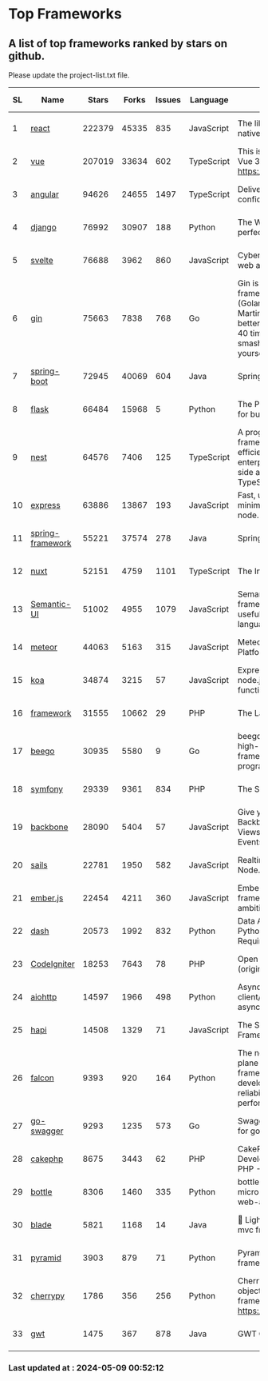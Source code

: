 # Top Frameworks
## A list of top frameworks ranked by stars on github.  
Please update the project-list.txt file.

| SL| Name  | Stars| Forks| Issues | Language | Description | Last Commit |
| --| ------| -----| ---- | ------ | -------- | ----------- | ----------- |
| 1 | [react](https://github.com/facebook/react) | 222379 | 45335 | 835 | JavaScript | The library for web and native user interfaces. | 2024-05-08 17:57:25 |
| 2 | [vue](https://github.com/vuejs/vue) | 207019 | 33634 | 602 | TypeScript | This is the repo for Vue 2. For Vue 3, go to https://github.com/vuejs/core | 2023-12-31 13:23:55 |
| 3 | [angular](https://github.com/angular/angular) | 94626 | 24655 | 1497 | TypeScript | Deliver web apps with confidence 🚀 | 2024-05-08 22:46:52 |
| 4 | [django](https://github.com/django/django) | 76992 | 30907 | 188 | Python | The Web framework for perfectionists with deadlines. | 2024-05-08 16:43:36 |
| 5 | [svelte](https://github.com/sveltejs/svelte) | 76688 | 3962 | 860 | JavaScript | Cybernetically enhanced web apps | 2024-05-08 23:30:02 |
| 6 | [gin](https://github.com/gin-gonic/gin) | 75663 | 7838 | 768 | Go | Gin is a HTTP web framework written in Go (Golang). It features a Martini-like API with much better performance -- up to 40 times faster. If you need smashing performance, get yourself some Gin. | 2024-05-08 07:47:54 |
| 7 | [spring-boot](https://github.com/spring-projects/spring-boot) | 72945 | 40069 | 604 | Java | Spring Boot | 2024-05-08 22:58:17 |
| 8 | [flask](https://github.com/pallets/flask) | 66484 | 15968 | 5 | Python | The Python micro framework for building web applications. | 2024-05-06 22:28:44 |
| 9 | [nest](https://github.com/nestjs/nest) | 64576 | 7406 | 125 | TypeScript | A progressive Node.js framework for building efficient, scalable, and enterprise-grade server-side applications with TypeScript/JavaScript 🚀 | 2024-05-08 08:34:55 |
| 10 | [express](https://github.com/expressjs/express) | 63886 | 13867 | 193 | JavaScript | Fast, unopinionated, minimalist web framework for node. | 2024-05-08 21:02:11 |
| 11 | [spring-framework](https://github.com/spring-projects/spring-framework) | 55221 | 37574 | 278 | Java | Spring Framework | 2024-05-08 16:20:13 |
| 12 | [nuxt](https://github.com/nuxt/nuxt) | 52151 | 4759 | 1101 | TypeScript | The Intuitive Vue Framework. | 2024-05-08 22:53:19 |
| 13 | [Semantic-UI](https://github.com/Semantic-Org/Semantic-UI) | 51002 | 4955 | 1079 | JavaScript | Semantic is a UI component framework based around useful principles from natural language. | 2023-01-11 17:05:32 |
| 14 | [meteor](https://github.com/meteor/meteor) | 44063 | 5163 | 315 | JavaScript | Meteor, the JavaScript App Platform | 2024-05-03 06:21:38 |
| 15 | [koa](https://github.com/koajs/koa) | 34874 | 3215 | 57 | JavaScript | Expressive middleware for node.js using ES2017 async functions | 2024-04-22 06:25:10 |
| 16 | [framework](https://github.com/laravel/framework) | 31555 | 10662 | 29 | PHP | The Laravel Framework. | 2024-05-08 21:15:19 |
| 17 | [beego](https://github.com/beego/beego) | 30935 | 5580 | 9 | Go | beego is an open-source, high-performance web framework for the Go programming language. | 2024-05-07 03:25:11 |
| 18 | [symfony](https://github.com/symfony/symfony) | 29339 | 9361 | 834 | PHP | The Symfony PHP framework | 2024-05-07 12:12:00 |
| 19 | [backbone](https://github.com/jashkenas/backbone) | 28090 | 5404 | 57 | JavaScript | Give your JS App some Backbone with Models, Views, Collections, and Events | 2024-03-06 23:22:47 |
| 20 | [sails](https://github.com/balderdashy/sails) | 22781 | 1950 | 582 | JavaScript | Realtime MVC Framework for Node.js | 2024-04-09 23:02:55 |
| 21 | [ember.js](https://github.com/emberjs/ember.js) | 22454 | 4211 | 360 | JavaScript | Ember.js - A JavaScript framework for creating ambitious web applications | 2024-05-03 17:10:18 |
| 22 | [dash](https://github.com/plotly/dash) | 20573 | 1992 | 832 | Python | Data Apps & Dashboards for Python. No JavaScript Required. | 2024-05-06 13:23:02 |
| 23 | [CodeIgniter](https://github.com/bcit-ci/CodeIgniter) | 18253 | 7643 | 78 | PHP | Open Source PHP Framework (originally from EllisLab) | 2024-03-20 03:51:42 |
| 24 | [aiohttp](https://github.com/aio-libs/aiohttp) | 14597 | 1966 | 498 | Python | Asynchronous HTTP client/server framework for asyncio and Python | 2024-05-08 18:00:25 |
| 25 | [hapi](https://github.com/hapijs/hapi) | 14508 | 1329 | 71 | JavaScript | The Simple, Secure Framework Developers Trust | 2024-04-09 14:33:32 |
| 26 | [falcon](https://github.com/falconry/falcon) | 9393 | 920 | 164 | Python | The no-magic web data plane API and microservices framework for Python developers, with a focus on reliability, correctness, and performance at scale. | 2024-05-07 19:30:52 |
| 27 | [go-swagger](https://github.com/go-swagger/go-swagger) | 9293 | 1235 | 573 | Go | Swagger 2.0 implementation for go | 2024-05-08 18:27:20 |
| 28 | [cakephp](https://github.com/cakephp/cakephp) | 8675 | 3443 | 62 | PHP | CakePHP: The Rapid Development Framework for PHP - Official Repository | 2024-05-04 03:46:58 |
| 29 | [bottle](https://github.com/bottlepy/bottle) | 8306 | 1460 | 335 | Python | bottle.py is a fast and simple micro-framework for python web-applications. | 2024-01-03 22:31:48 |
| 30 | [blade](https://github.com/lets-blade/blade) | 5821 | 1168 | 14 | Java | :rocket: Lightning fast and elegant mvc framework for Java8 | 2023-06-16 05:18:49 |
| 31 | [pyramid](https://github.com/Pylons/pyramid) | 3903 | 879 | 71 | Python | Pyramid - A Python web framework | 2024-03-03 23:38:59 |
| 32 | [cherrypy](https://github.com/cherrypy/cherrypy) | 1786 | 356 | 256 | Python | CherryPy is a pythonic, object-oriented HTTP framework.      https://cherrypy.dev | 2024-04-22 23:41:04 |
| 33 | [gwt](https://github.com/gwtproject/gwt) | 1475 | 367 | 878 | Java | GWT Open Source Project | 2024-04-17 21:16:17 |

### Last updated at : 2024-05-09 00:52:12
